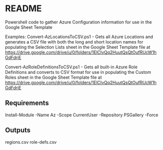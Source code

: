 # README

Powershell code to gather Azure Configuration information for use in the Google Sheet Template

Examples:
Convert-AzLocationsToCSV.ps1 - Gets all Azure Locations and generates a CSV file with both the long and short location names for populating the Selection Lists sheet in the Google Sheet Template file at https://drive.google.com/drive/u/0/folders/1ElCIvQq2HuutQsQtOufRUcW1hGdFdrjE

Convert-AzRoleDefinitionsToCSV.ps1 - Gets all built-in Azure Role Definitions and converts to CSV format for use in populating the Custom Roles sheet in the Google Sheet Template file at https://drive.google.com/drive/u/0/folders/1ElCIvQq2HuutQsQtOufRUcW1hGdFdrjE

<!-- BEGINNING OF PRE-COMMIT-TERRAFORM DOCS HOOK -->
## Requirements

Install-Module -Name Az -Scope CurrentUser -Repository PSGallery -Force

## Outputs

regions.csv
role-defs.csv

<!-- END OF PRE-COMMIT-TERRAFORM DOCS HOOK -->
